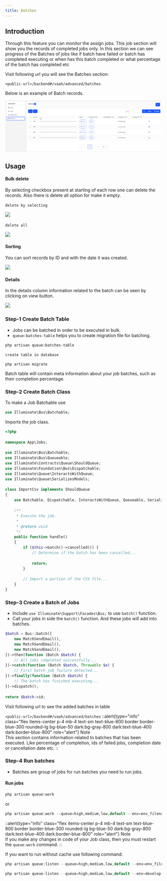 ```yaml
---
title: Batches
---
```



## Introduction

Through this feature you can monitor the assign jobs. This job section will show you the records of completed jobs only.
In this section we can see progress of the Batches of jobs like if batch have failed or batch has completed executing or when has this batch completed or what percentage of the batch has completed etc

Visit following url you will see the Batches section:

```http request
<public-url>/backend#/vaah/advanced/batches
```

Below is an example of Batch records.

<img  src="/images//batches/list.png">

## Usage

#### Bulk delete

By selecting checkbox present at starting of each row one can delete the records. Also there is delete all option for make it empty.

```delete by selecting```

<img  src="/images/batches/single-delete.png">

```delete all```

<img  src="/images/batches/delete-bulk.png">

#### Sorting
You can sort records by ID and with the date it was created.

<img  src="/images/batches/sort.png">

#### Details
In the details column information related to the batch can be seen by clicking on view button.

<img  src="/images/batches/details.png">

### Step-1 Create Batch Table

- Jobs can be batched in order to be executed in bulk.
- `queue:batches-table` helps you to create migration file for batching.

```shell
php artisan queue:batches-table 
```

```create table in database```
```shell
php artisan migrate 
```

Batch table will contain meta information about your job batches, such as their completion percentage.

### Step-2 Create Batch Class
To make a Job Batchable use
```php  
use Illuminate\Bus\Batchable;
```
Imports the job class.

```php
<?php
 
namespace App\Jobs;
 
use Illuminate\Bus\Batchable;
use Illuminate\Bus\Queueable;
use Illuminate\Contracts\Queue\ShouldQueue;
use Illuminate\Foundation\Bus\Dispatchable;
use Illuminate\Queue\InteractsWithQueue;
use Illuminate\Queue\SerializesModels;
 
class ImportCsv implements ShouldQueue
{
    use Batchable, Dispatchable, InteractsWithQueue, Queueable, SerializesModels;
 
    /**
     * Execute the job.
     *
     * @return void
     */
    public function handle()
    {
        if ($this->batch()->cancelled()) {
            // Determine if the batch has been cancelled...
 
            return;
        }
 
        // Import a portion of the CSV file...
    }
}
```
### Step-3 Create a Batch of Jobs

- Include `use Illuminate\Support\Facades\Bus;` to use `batch()` function. 
- Call your jobs in side the `batch()` function. And these jobs will add into batches.

```php
$batch = Bus::batch([
    new MatchSendEmail(),
    new MatchSendEmail(),
    new MatchSendEmail(),
])->then(function (Batch $batch) {
    // All jobs completed successfully...
})->catch(function (Batch $batch, Throwable $e) {
    // First batch job failure detected...
})->finally(function (Batch $batch) {
    // The batch has finished executing...
})->dispatch();
 
return $batch->id;
```

Visit following url to see the added batches in table

`<public-url>/backend#/vaah/advanced/batches`
::alert{type="info" class="flex items-center p-4 mb-4 text-sm text-blue-800 border border-blue-300 rounded-lg bg-blue-50 dark:bg-gray-800 dark:text-blue-400 dark:border-blue-800" role="alert"}
Note   
This section contains information related to batches that has been executed. Like percentage of completion, ids of failed jobs, completion date or cancellation date etc. 
::
### Step-4 Run batches
- Batches are group of jobs for run batches you need to run jobs.

#### Run jobs
```php
php artisan queue:work
```
or
```php
php artisan queue:work --queue=high,medium,low,default --env=env_filename
```
::alert{type="info" class="flex items-center p-4 mb-4 text-sm text-blue-800 border border-blue-300 rounded-lg bg-blue-50 dark:bg-gray-800 dark:text-blue-400 dark:border-blue-800" role="alert"}
Note   
If you make any changes in code of your Job class, then you must restart the `queue:work` command.
::

If you want to run without cache use following command:
```php
php artisan queue:listen --queue=high,medium,low,default --env=env_filename
```
```php
php artisan queue:listen --queue=high,medium,low,default --env=develop
```

